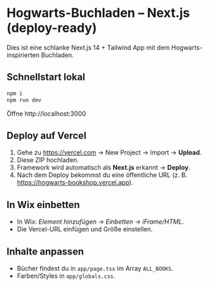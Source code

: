 
# Hogwarts-Buchladen – Next.js (deploy-ready)

Dies ist eine schlanke Next.js 14 + Tailwind App mit dem Hogwarts-inspirierten Buchladen.

## Schnellstart lokal
```bash
npm i
npm run dev
```
Öffne http://localhost:3000

## Deploy auf Vercel
1. Gehe zu https://vercel.com → New Project → Import → **Upload**.
2. Diese ZIP hochladen.
3. Framework wird automatisch als **Next.js** erkannt → **Deploy**.
4. Nach dem Deploy bekommst du eine öffentliche URL (z. B. https://hogwarts-bookshop.vercel.app).

## In Wix einbetten
- In Wix: *Element hinzufügen → Einbetten → iFrame/HTML*.
- Die Vercel-URL einfügen und Größe einstellen.

## Inhalte anpassen
- Bücher findest du in `app/page.tsx` im Array `ALL_BOOKS`.
- Farben/Styles in `app/globals.css`.
